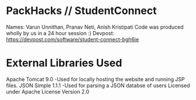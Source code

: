 # PackHacks // StudentConnect
Names: Varun Unnithan, Pranav Neti, Anish Kristipati
Code was produced wholly by us in a 24 hour session :)
Devpost: https://devpost.com/software/student-connect-bgh6ie

# External Libraries Used
Apache Tomcat 9.0
-Used for locally hosting the website and running JSP files.
JSON Simple 1.1.1
-Used for parsing a JSON databse of users
Licensed under Apache License Version 2.0
